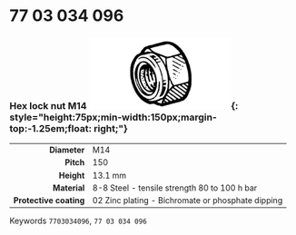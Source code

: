 # 77 03 034 096

### Hex lock nut M14 ![](../assets/images/parts/hex_brake_bolt.png){: style="height:75px;min-width:150px;margin-top:-1.25em;float: right;"}

|   |   |
|---:|---|
**Diameter** | M14
**Pitch** |150
**Height** |13.1 mm
**Material** | 8-8 Steel - tensile strength 80 to 100 h bar
**Protective coating** | 02 Zinc plating - Bichromate or phosphate dipping

Keywords `7703034096`, `77 03 034 096`
